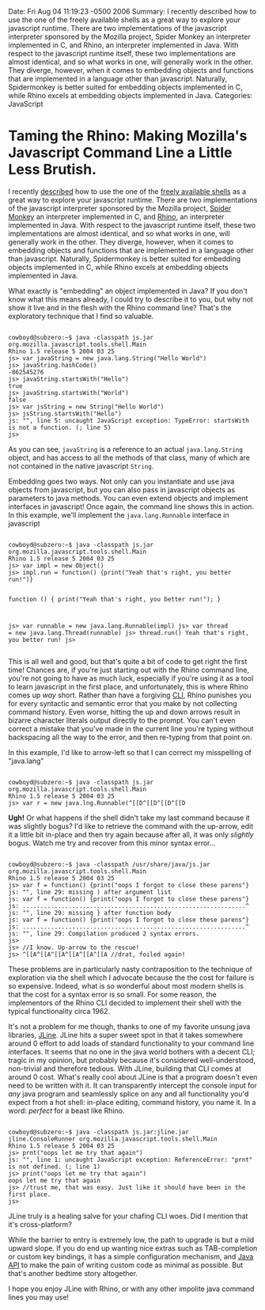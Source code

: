 Date: Fri Aug 04 11:19:23 -0500 2006
Summary: I recently described how to use the one of the freely available shells as a great way to explore your javascript runtime. There are two implementations of the javascript interpreter sponsored by the Mozilla project, Spider Monkey an interpreter implemented in C, and Rhino, an interpreter implemented in Java. With respect to the javascript runtime itself, these two implementations are almost identical, and so what works in one, will generally work in the other. They diverge, however, when it comes to embedding objects and functions that are implemented in a language other than javascript. Naturally, Spidermonkey is better suited for embedding objects implemented in C, while Rhino excels at embedding objects implemented in Java.
Categories: JavaScript

# Taming the Rhino: Making Mozilla's Javascript Command Line a Little Less Brutish.

<p>I recently <a href="http://www.thefrontside.net/blog/learning_javascript_from_the_command_line">described</a> how to use the one of the <a href="http://www.mozilla.org/js/">freely available shells</a> as a great way to explore your javascript runtime. There are two implementations of the javascript interpreter sponsored by the Mozilla project, <a href="http://www.mozilla.org/js/spidermonkey">Spider Monkey</a> an interpreter implemented in C, and <a href="http://www.mozilla.org/rhino/">Rhino</a>, an interpreter implemented in Java. With respect to the javascript runtime itself, these two implementations are almost identical, and so what works in one, will generally work in the other. They diverge, however, when it comes to embedding objects and functions that are implemented in a language other than javascript. Naturally, Spidermonkey is better suited for embedding objects implemented in C, while Rhino excels at embedding objects implemented in Java.</p>

<p>What exactly is "embedding" an object implemented in Java? If you don't know what this means already, I could try to describe it to you, but why not show it live and in the flesh with the Rhino command line? That's the exploratory technique that I find so valuable.</p>

<code type="javascript">
cowboyd@subzero:~$ java -classpath js.jar org.mozilla.javascript.tools.shell.Main 
Rhino 1.5 release 5 2004 03 25
js> var javaString = new java.lang.String("Hello World")
js> javaString.hashCode()
-862545276
js> javaString.startsWith("Hello")
true
js> javaString.startsWith("World")
false
js> var jsString = new String("Hello World")
js> jsString.startsWith("Hello")
js: "<stdin>", line 5: uncaught JavaScript exception: TypeError: startsWith is not a function. (<stdin>; line 5)
js>                    
</code>

<p>As you can see, <code type="javascript">javaString</code> is a reference to an actual <code type="java">java.lang.String</code> object, and has access to all the methods of that class, many of which are not contained in the native javascript <code type="javascript">String</code>.</p>

<p>Embedding goes two ways. Not only can you instantiate and use java objects from javascript, but you can also pass in javascript objects as parameters to java methods. You can even extend objects and implement interfaces in javascript! Once again, the command line shows this in action. In this example, we'll implement the <code type="java">java.lang.Runnable</code> interface in javascript</p>

<code type="javascript">
cowboyd@subzero:~$ java -classpath js.jar org.mozilla.javascript.tools.shell.Main 
Rhino 1.5 release 5 2004 03 25
js> var impl = new Object()
js> impl.run = function() {print("Yeah that's right, you better run!")}

function () {
    print("Yeah that's right, you better run!");
}

js> var runnable = new java.lang.Runnable(impl)
js> var thread = new java.lang.Thread(runnable)
js> thread.run()
Yeah that's right, you better run!
js>                                          
</code>

<p>This is all well and good, but that's quite a bit of code to get right the first time! Chances are, if you're just starting out with the Rhino command line, you're not going to have as much luck, especially if you're using it as a tool to learn javascript in the first place, and unfortunately, this is where Rhino comes up <em>way</em> short. Rather than have a forgiving <a href="http://en.wikipedia.org/wiki/Command_line_interface">CLI</a>, Rhino punishes you for every syntactic and semantic error that you make by not collecting command history. Even worse, hitting the up and down arrows result in bizarre character literals output directly to the prompt. You can't even correct a mistake that you've made in the current line you're typing without backspacing all the way to the error, and then re-typing from that point on.</p>

<p>In this example, I'd like to arrow-left so that I can correct my misspelling of "java.lang"</p>
<code type="javascript">
cowboyd@subzero:~$ java -classpath js.jar org.mozilla.javascript.tools.shell.Main 
Rhino 1.5 release 5 2004 03 25
js> var r = new java.lng.Runnable(^[[D^[[D^[[D^[[D
</code>

<p><strong>Ugh!</strong> Or what happens if the shell didn't take my last command because it was slightly bogus? I'd like to retrieve the command with the up-arrow, edit it a little bit in-place and then try again because after all, it was only <em>slightly</em> bogus. Watch me try and recover from this minor syntax error...</p>

<code type="javascript">
cowboyd@subzero:~$ java -classpath /usr/share/java/js.jar org.mozilla.javascript.tools.shell.Main
Rhino 1.5 release 5 2004 03 25
js> var f = function() {print("oops I forgot to close these parens"}
js: "<stdin>", line 29: missing ) after argument list
js: var f = function() {print("oops I forgot to close these parens"}
js: ...............................................................^
js: "<stdin>", line 29: missing } after function body
js: var f = function() {print("oops I forgot to close these parens"}
js: ...............................................................^
js: "<stdin>", line 29: Compilation produced 2 syntax errors.
js>
js> //I know. Up-arrow to the rescue!
js> ^[[A^[[A^[[A^[[A^[[A^[[A //drat, foiled again! 
</code>

<p>These problems are in particularly nasty contraposition to the technique of exploration via the shell which I advocate because the the cost for failure is so expensive. Indeed, what is so wonderful about most modern shells is that the cost for a syntax error is so small. For some reason, the implementors of the Rhino CLI decided to implement their shell with the typical functionality circa 1962.</p>

<p>It's not a problem for me though, thanks to one of my favorite unsung java libraries, <a href="http://jline.sourceforge.net/">JLine</a>. JLine hits a super sweet spot in that it takes somewhere around 0 effort to add loads of standard functionality to your command line interfaces. It seems that no one in the java world bothers with a decent CLI; tragic in my opinion, but probably because it's considered well-understood, non-trivial and therefore tedious. With JLine, building that CLI comes at around 0 cost. What's really cool about JLine is that a program doesn't even need to be written with it. It can transparently intercept the console input for <em>any</em> java program and seamlessly splice on any and all functionality you'd expect from a hot shell: in-place editing, command history, you name it. In a word: <em>perfect</em> for a beast like Rhino.</p>

<code type="javascript">
cowboyd@subzero:~$ java -classpath js.jar:jline.jar  jline.ConsoleRunner org.mozilla.javascript.tools.shell.Main
Rhino 1.5 release 5 2004 03 25
js> prnt("oops let me try that again")
js: "<stdin>", line 1: uncaught JavaScript exception: ReferenceError: "prnt" is not defined. (<stdin>; line 1)
js> print("oops let me try that again")
oops let me try that again
js> //trust me, that was easy. Just like it should have been in the first place.
js>       
</code>

<p>JLine truly is a healing salve for your chafing CLI woes. Did I mention that it's cross-platform?</p>

<p>While the barrier to entry is extremely low, the path to upgrade is but a mild upward slope. If you do end up wanting nice extras such as TAB-completion or custom key bindings, it has a simple configuration mechanism, and <a href="http://jline.sourceforge.net/apidocs/index.html">Java API</a> to make the pain of writing custom code as minimal as possible. But that's another bedtime story altogether.</p>

<p>I hope you enjoy JLine with Rhino, or with any other impolite java command lines you may use!</p>

